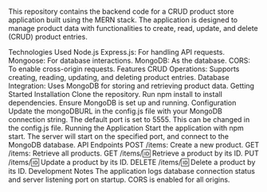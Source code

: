 This repository contains the backend code for a CRUD product store application built using the MERN stack. The application is designed to manage product data with functionalities to create, read, update, and delete (CRUD) product entries.

Technologies Used
Node.js
Express.js: For handling API requests.
Mongoose: For database interactions.
MongoDB: As the database.
CORS: To enable cross-origin requests.
Features
CRUD Operations: Supports creating, reading, updating, and deleting product entries.
Database Integration: Uses MongoDB for storing and retrieving product data.
Getting Started
Installation
Clone the repository.
Run npm install to install dependencies.
Ensure MongoDB is set up and running.
Configuration
Update the mongoDBURL in the config.js file with your MongoDB connection string.
The default port is set to 5555. This can be changed in the config.js file.
Running the Application
Start the application with npm start.
The server will start on the specified port, and connect to the MongoDB database.
API Endpoints
POST /items: Create a new product.
GET /items: Retrieve all products.
GET /items/:id: Retrieve a product by its ID.
PUT /items/:id: Update a product by its ID.
DELETE /items/:id: Delete a product by its ID.
Development Notes
The application logs database connection status and server listening port on startup.
CORS is enabled for all origins.
